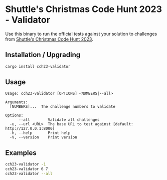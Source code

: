 # Shuttle's Christmas Code Hunt 2023 - Validator

Use this binary to run the official tests against your solution to challenges from [Shuttle's Christmas Code Hunt 2023](https://www.shuttle.rs/cch).

## Installation / Upgrading

```sh
cargo install cch23-validator
```

## Usage

```text
Usage: cch23-validator [OPTIONS] <NUMBERS|--all>

Arguments:
  [NUMBERS]...  The challenge numbers to validate

Options:
      --all        Validate all challenges
  -u, --url <URL>  The base URL to test against [default: http://127.0.0.1:8000]
  -h, --help       Print help
  -V, --version    Print version
```

## Examples

```sh
cch23-validator -1
cch23-validator 6 7
cch23-validator --all
```
